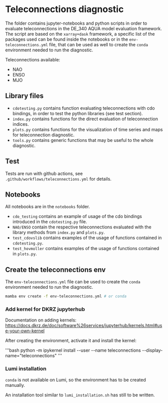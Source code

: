 # Teleconnections diagnostic

The folder contains jupyter-notebooks and python scripts in order to evaluate teleconnections in the DE_340 AQUA model evaluation framework.
The script are based on the `xarray+dask` framework, a specific list of the packages used can be found inside the notebooks or in the `env-teleconnections.yml` file, that can be used as well to create the `conda` environment needed to run the diagnostic.

Teleconnections available:

- NAO
- ENSO
- MJO

## Library files

- `cdotesting.py` contains function evaluating teleconnections with cdo bindings, in order to test the python libraries (see test section).
- `index.py` contains functions for the direct evaluation of teleconnection indices.
- `plots.py` contains functions for the visualization of time series and maps for teleconnection diagnostic.
- `tools.py` contains generic functions that may be useful to the whole diagnostic.

## Test

Tests are run with github actions, see `.github/workflows/teleconnections.yml` for details.

## Notebooks

All notebooks are in the `notebooks` folder.

- `cdo_testing` contains an example of usage of the cdo bindings introduced in the `cdotesting.py` file.
- `NAO/ENSO` contain the respective teleconnections evaluated with the library methods from `index.py` and `plots.py`.
- `test_cdovslib` contains examples of the usage of functions contained in `cdotesting.py`.
- `test_hovmoller` contains examples of the usage of functions contained in `plots.py`.

## Create the teleconnections env

The `env-teleconnections.yml` file can be used to create the `conda` environment needed to run the diagnostic.

```bash
mamba env create -f env-teleconnections.yml # or conda
```

### Add kernel for DKRZ jupyterhub

Documentation on adding kernels: https://docs.dkrz.de/doc/software%26services/jupyterhub/kernels.html#use-your-own-kernel

After creating the environment, activate it and install the kernel:

'''bash
python -m ipykernel install --user --name teleconnections --display-name="teleconnections"
'''

### Lumi installation

`conda` is not available on Lumi, so the environment has to be created manually.

An installation tool similar to `lumi_installation.sh` has still to be written.